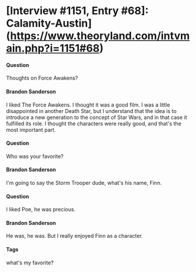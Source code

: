 # [Interview #1151, Entry #68]: Calamity-Austin](https://www.theoryland.com/intvmain.php?i=1151#68)

#### Question

Thoughts on Force Awakens?

#### Brandon Sanderson

I liked The Force Awakens. I thought it was a good film. I was a little disappointed in another Death Star, but I understand that the idea is to introduce a new generation to the concept of Star Wars, and in that case it fulfilled its role. I thought the characters were really good, and that's the most important part.

#### Question

Who was your favorite?

#### Brandon Sanderson

I'm going to say the Storm Trooper dude, what's his name, Finn.

#### Question

I liked Poe, he was precious.

#### Brandon Sanderson

He was, he was. But I really enjoyed Finn as a character.

#### Tags

what's my favorite?

